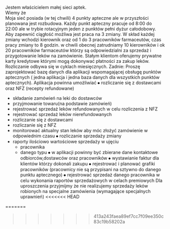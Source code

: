 Jestem właścicielem małej sieci aptek.  
Wiemy że	
Moja sieć  posiada  (w tej chwili) 4 punkty apteczne ale w przyszłości planowana jest rozbudowa.
Każdy punkt apteczny pracuje od 8:00 do 22:00 ale w trybie rotacyjnym jeden z punktów pełni dyżur całodobowy. Aby zapewnić ciągłość  możliwa jest praca na 3 zmiany. W skład każdej zmiany wchodzi kierownik oraz od 1 do 3 pracowników farmaceutów,  czas pracy zmiany to 8 godzin.
w chwili obecnej zatrudniamy 10 kierowników i ok 20 pracowników farmaceutów którzy są odpowiedzialni za sprzedaż i przygotowanie leków na zamówienie.
Stałym  klientom oferujemy prywatne karty kredytowe którymi mogą dokonywać płatności za zakup leków. Rozliczanie odbywa się w cyklach miesięcznych. 
Zadnie:
Proszę zaprojektować bazę danych dla aplikacji wspomagającej obsługę punktów aptecznych ( jedna aplikacja i jedna baza danych dla wszystkich punktów aptecznych).
Aplikacja powinna umożliwiać
⦁	rozliczanie się z dostawcami oraz NFZ (recepty refundowane)
- składanie zamówień na leki do dostawców 
- przyjmowanie towaru(na podstawie zamówień)
- rejestrować sprzedaż leków refundowanych w celu rozliczenia z NFZ
- rejestrować sprzedaż leków nierefundowanych
- rozliczanie się z dostawcami
- rozliczanie się z NFZ
- monitorować aktualny stan leków aby móc złożyć zamówienie w odpowiednim czasu
⦁	rozliczanie sprzedaży zmiany
- raporty  ilościowo wartościowe sprzedaży w ujęciu
	* pracownika
	* danego typu
⦁	w aplikacji powinny być zbierane dane kontaktowe odbiorców,dostawców oraz  pracowników
⦁	wystawianie faktur dla klientów którzy dokonali zakupu
⦁	rejestrować i planować grafiki pracowników (pracownicy nie są przypisani na sztywno do danego punktu aptecznego)
⦁	rejestrować sprzedaż danego pracownika w celu wykonania raportów sprzedażowych w celach premiowych 
Dla uproszczenia przyjmijmy że nie realizujemy sprzedaży leków robionych na specjalne zamówienia (wymagające specjalnych uprawnień)
<<<<<<< HEAD

=======
>>>>>>> 413a243faea89ef7cc7f09ee350c83c19b58202a
